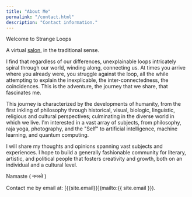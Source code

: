 ```yaml
---
title: "About Me"
permalink: "/contact.html"
description: "Contact information."
---
```


Welcome to Strange Loops

A virtual [salon](https://en.wikipedia.org/wiki/Salon_%28gathering%29#Salons_outside_of_France), in the traditional sense.

I find that regardless of our differences, unexplainable loops intricately spiral through our world, winding along, connecting us. At times you arrive where you already were, you struggle against the loop, all the while attempting to explain the inexplicable, the inter-connectedness, the coincidences. This is the adventure, the journey that we share, that fascinates me. 
     
This journey is characterized by the developments of humanity, from the first inkling of philosophy through historical, visual, biologic, linguistic, religious and cultural perspectives; culminating in the diverse world in which we live. I'm interested in a vast array of subjects, from philosophy, raja yoga, photography, and the "Self" to artificial intelligence, machine learning, and quantum computing. 

I will share my thoughts and opinions spanning vast subjects and experiences. I hope to build a generally fashionable community for literary, artistic, and political people that fosters creativity and growth, both on an individual and a cultural level.  

Namaste ( नमस्ते ) 

Contact me by email at: [{{site.email}}](mailto:{{ site.email }}).

